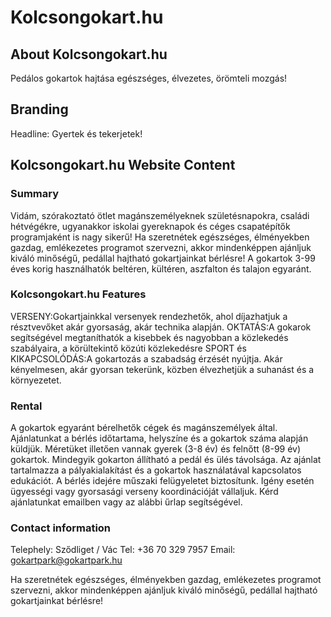 # Kolcsongokart.hu

## About Kolcsongokart.hu

Pedálos gokartok hajtása egészséges, élvezetes, örömteli mozgás!

## Branding

Headline: Gyertek és tekerjetek!​

## Kolcsongokart.hu Website Content

### Summary

Vidám, szórakoztató ötlet magánszemélyeknek születésnapokra, családi hétvégékre, ugyanakkor iskolai gyereknapok és
céges csapatépítők programjaként is nagy sikerű!
Ha szeretnétek egészséges, élményekben gazdag, emlékezetes programot szervezni, akkor mindenképpen ajánljuk kiváló
minőségű, pedállal hajtható gokartjainkat bérlésre!
A gokartok 3-99 éves korig használhatók beltéren,
kültéren, aszfalton és talajon egyaránt.

### Kolcsongokart.hu Features

VERSENY:Gokartjainkkal versenyek rendezhetők, ahol díjazhatjuk a résztvevőket akár gyorsaság, akár technika alapján.
OKTATÁS:A gokarok segítségével megtaníthatók a kisebbek és nagyobban a közlekedés szabályaira, a körültekintő közúti közlekedésre
SPORT és KIKAPCSOLÓDÁS:A gokartozás a szabadság érzését nyújtja. Akár kényelmesen, akár gyorsan tekerünk, közben élvezhetjük a suhanást és a környezetet.

### Rental

A gokartok egyaránt bérelhetők cégek és magánszemélyek által.
Ajánlatunkat a bérlés időtartama, helyszíne és a gokartok száma alapján küldjük.
Méretüket illetően vannak gyerek (3-8 év) és felnőtt (8-99 év) gokartok.
Mindegyik gokarton állítható a pedál és ülés távolsága.
Az ajánlat tartalmazza a pályakialakítást és a gokartok használatával kapcsolatos edukációt.
A bérlés idejére műszaki felügyeletet biztosítunk.
Igény esetén ügyességi vagy gyorsasági verseny koordinációját vállaljuk.
Kérd ajánlatunkat emailben vagy az alábbi űrlap segítségével.

### Contact information

Telephely: Sződliget / Vác
Tel: +36 70 329 7957
Email: gokartpark@gokartpark.hu

Ha szeretnétek egészséges, élményekben gazdag, emlékezetes programot szervezni, akkor mindenképpen ajánljuk kiváló
minőségű, pedállal hajtható gokartjainkat bérlésre!
